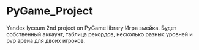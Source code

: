 # PyGame_Project
Yandex lyceum 2nd project on PyGame library
Игра змейка. Будет собственный аккаунт, таблица рекордов, несколько разных уровней и pvp арена для двоих игроков.

